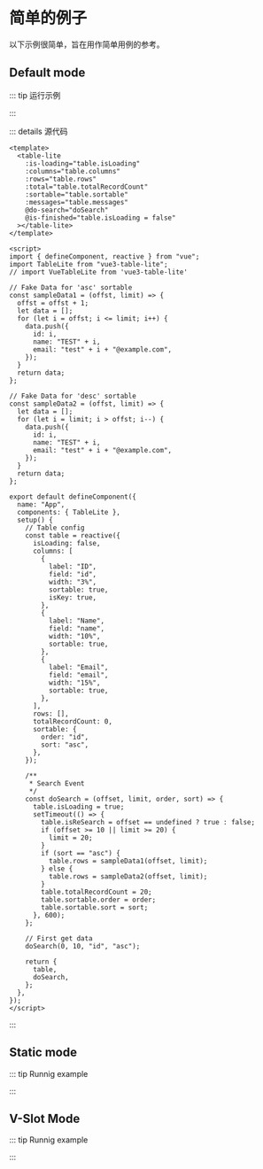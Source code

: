 <script setup> 
import DefaultMode from "../code/simple-examples/default-mode.vue";
import staticMode from '../code/simple-examples/static-mode.vue'
import vslotmode from '../code/simple-examples/v-slot-mode.vue'

</script>

# 简单的例子

以下示例很简单，旨在用作简单用例的参考。

## Default mode

::: tip 运行示例

 <DefaultMode />

:::

::: details 源代码

```vue [template]
<template>
  <table-lite
    :is-loading="table.isLoading"
    :columns="table.columns"
    :rows="table.rows"
    :total="table.totalRecordCount"
    :sortable="table.sortable"
    :messages="table.messages"
    @do-search="doSearch"
    @is-finished="table.isLoading = false"
  ></table-lite>
</template>

<script>
import { defineComponent, reactive } from "vue";
import TableLite from "vue3-table-lite";
// import VueTableLite from 'vue3-table-lite'

// Fake Data for 'asc' sortable
const sampleData1 = (offst, limit) => {
  offst = offst + 1;
  let data = [];
  for (let i = offst; i <= limit; i++) {
    data.push({
      id: i,
      name: "TEST" + i,
      email: "test" + i + "@example.com",
    });
  }
  return data;
};

// Fake Data for 'desc' sortable
const sampleData2 = (offst, limit) => {
  let data = [];
  for (let i = limit; i > offst; i--) {
    data.push({
      id: i,
      name: "TEST" + i,
      email: "test" + i + "@example.com",
    });
  }
  return data;
};

export default defineComponent({
  name: "App",
  components: { TableLite },
  setup() {
    // Table config
    const table = reactive({
      isLoading: false,
      columns: [
        {
          label: "ID",
          field: "id",
          width: "3%",
          sortable: true,
          isKey: true,
        },
        {
          label: "Name",
          field: "name",
          width: "10%",
          sortable: true,
        },
        {
          label: "Email",
          field: "email",
          width: "15%",
          sortable: true,
        },
      ],
      rows: [],
      totalRecordCount: 0,
      sortable: {
        order: "id",
        sort: "asc",
      },
    });

    /**
     * Search Event
     */
    const doSearch = (offset, limit, order, sort) => {
      table.isLoading = true;
      setTimeout(() => {
        table.isReSearch = offset == undefined ? true : false;
        if (offset >= 10 || limit >= 20) {
          limit = 20;
        }
        if (sort == "asc") {
          table.rows = sampleData1(offset, limit);
        } else {
          table.rows = sampleData2(offset, limit);
        }
        table.totalRecordCount = 20;
        table.sortable.order = order;
        table.sortable.sort = sort;
      }, 600);
    };

    // First get data
    doSearch(0, 10, "id", "asc");

    return {
      table,
      doSearch,
    };
  },
});
</script>
```

:::

## Static mode

::: tip Runnig example

 <staticMode />

:::

## V-Slot Mode

::: tip Runnig example

 <vslotmode />

:::

<style>
.vtl tr:nth-child(2n) {
    background-color: white;
}
.vtl-tbody-checkbox {
    color-scheme: auto;
}
.vtl-paging {
    color: black;
}
.vtl-paging-pagination-page-li {
    margin-top: 0px !important;
}
.vtl select {
    -webkit-appearance: auto;
}
</style>
